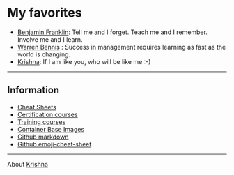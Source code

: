 # My favorites
- [Benjamin Franklin](https://en.wikipedia.org/wiki/Benjamin_Franklin): Tell me and I forget. Teach me and I remember. Involve me and I learn.
- [Warren Bennis](https://en.wikipedia.org/wiki/Warren_Bennis) : Success in management requires learning as fast as the world is changing.
- [Krishna](https://www.linkedin.com/in/krishnamanchikalapudi/): If I am like you, who will be like me :-)

***

## Information
- [Cheat Sheets](CHEAT-SHEETS.md)
- [Certification courses](CERTIFICATION-COURSES.md)
- [Training courses](TRAINING-COURSES.md)
- [Container Base Images](CONTAINER-IMAGES.md)
- [Github markdown](https://guides.github.com/features/mastering-markdown/)
- [Github emoji-cheat-sheet](https://github.com/ikatyang/emoji-cheat-sheet/blob/master/README.md)



***


About [Krishna](https://www.linkedin.com/in/krishnamanchikalapudi/)



